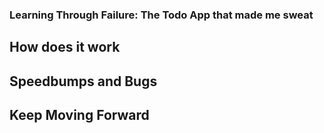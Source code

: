 ### Learning Through Failure: The Todo App that made me sweat

## How does it work

## Speedbumps and Bugs

## Keep Moving Forward
